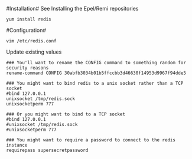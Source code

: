 #Installation#
See Installing the Epel/Remi repositories
```
yum install redis
```

#Configuration#
```
vim /etc/redis.conf
```
Update existing values

```
### You'll want to rename the CONFIG command to something random for security reasons
rename-command CONFIG 30abfb3034b01b5ffccbb3d46630f14953d9967f94dde5

### You might want to bind redis to a unix socket rather than a TCP socket
#bind 127.0.0.1
unixsocket /tmp/redis.sock
unixsocketperm 777

### Or you might want to bind to a TCP socket
#bind 127.0.0.1
#unixsocket /tmp/redis.sock
#unixsocketperm 777

### You might want to require a password to connect to the redis instance
requirepass supersecretpassword
```
